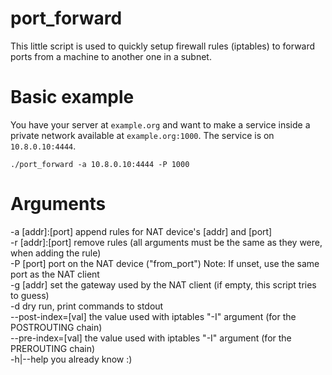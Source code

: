# port_forward
This little script is used to quickly setup firewall rules (iptables) to forward ports from a machine to another one in a subnet.

# Basic example
You have your server at `example.org` and want to make a service inside a private network available at `example.org:1000`.
The service is on `10.8.0.10:4444`.
```
./port_forward -a 10.8.0.10:4444 -P 1000
```



# Arguments
-a [addr]:[port] append rules for NAT device's [addr] and [port]  
-r [addr]:[port] remove rules (all arguments must be the same as they were, when adding the rule)  
-P [port] port on the NAT device ("from_port") Note: If unset, use the same port as the NAT client  
-g [addr] set the gateway used by the NAT client (if empty, this script tries to guess)  
-d dry run, print commands to stdout  
--post-index=[val] the value used with iptables "-I" argument (for the POSTROUTING chain)  
--pre-index=[val] the value used with iptables "-I" argument (for the PREROUTING chain)  
-h|--help you already know :)  
